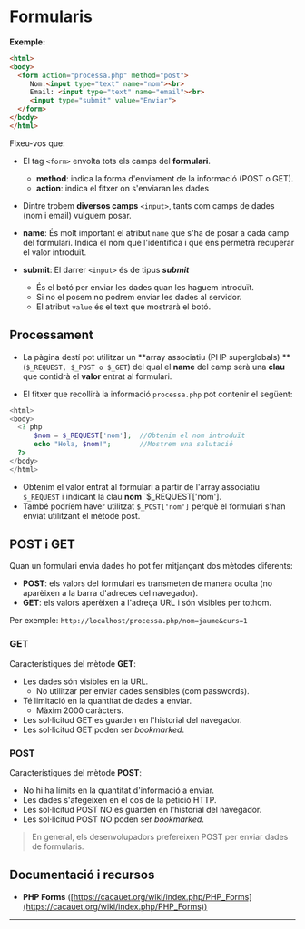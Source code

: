 <!-- notoc -->

# Formularis

**Exemple:**

```html
<html>
<body>
  <form action="processa.php" method="post">
     Nom:<input type="text" name="nom"><br>
     Email: <input type="text" name="email"><br>
     <input type="submit" value="Enviar">
  </form>
</body>
</html>
```
Fixeu-vos que:

* El tag `<form>`  envolta tots els camps del **formulari**.
  * **method**: indica la forma d'enviament de la informació (POST o GET).
  * **action**: indica el fitxer on s'enviaran les dades
  
  
*  Dintre trobem **diversos camps** `<input>`, tants com camps de dades (nom i email) vulguem posar.
  * **name**: És molt important el atribut `name` que s'ha de posar a cada camp del formulari. Indica el nom que l'identifica i que ens permetrà recuperar el valor introduït.
  * **submit**: El darrer `<input>` és de tipus **_submit_** 
    * És el botó per enviar les dades quan les haguem introduït. 
    * Si no el posem no podrem enviar les dades al servidor.
    *  El atribut `value` és el text que mostrarà el botó. 

## Processament

*  La pàgina destí pot utilitzar un **array associatiu (PHP superglobals) ** (`$_REQUEST, $_POST o $_GET`) del qual el **name** del camp serà una **clau** que contidrà el **valor** entrat al formulari.

* El fitxer que recollirà la informació `processa.php` pot contenir el següent:

```php
<html>
<body>
  <? php
      $nom = $_REQUEST['nom'];  //Obtenim el nom introduït
      echo "Hola, $nom!";       //Mostrem una salutació
  ?>
</body>
</html>
```
* Obtenim el valor entrat al formulari a partir de l'array associatiu `$_REQUEST` i indicant la clau **nom** `$_REQUEST['nom'].
* També podríem haver utilitzat `$_POST['nom']` perquè el formulari s'han enviat utilitzant el mètode post.

## POST i GET

Quan un formulari envia dades ho pot fer mitjançant dos mètodes diferents:

  * **POST**:  els valors del formulari es transmeten de manera oculta (no aparèixen a la barra d'adreces del navegador).
  * **GET**: els valors aperèixen a l'adreça URL i són visibles per tothom.
  
  Per exemple: 
  `http://localhost/processa.php/nom=jaume&curs=1` 

### GET

Característiques del mètode **GET**:

* Les dades són visibles en la URL.
  * No utilitzar per enviar dades sensibles (com passwords).
* Té limitació en la quantitat de dades a enviar.
  * Màxim 2000 caràcters. 
* Les sol·licitud GET es guarden en l'historial del navegador.
* Les sol·licitud GET  poden ser *bookmarked*.

### POST

Característiques del mètode **POST**:
* No hi ha límits en la quantitat d'informació a enviar.
* Les dades s'afegeixen en el cos de la petició HTTP.
* Les sol·licitud POST NO es guarden en l'historial del navegador.
* Les sol·licitud POST NO poden ser *bookmarked*.

> En general, els desenvolupadors prefereixen POST per enviar dades de formularis.

## Documentació i recursos

*  **PHP Forms** ([https://cacauet.org/wiki/index.php/PHP_Forms](https://cacauet.org/wiki/index.php/PHP_Forms))

---